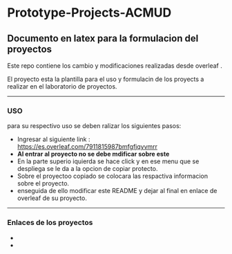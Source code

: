 # Prototype-Projects-ACMUD


## Documento en latex para la formulacion del proyectos

Este repo contiene los cambio y modificaciones realizadas desde overleaf .

El proyecto esta la plantilla para el uso y formulacin de los proyects a realizar en el laboratorio de proyectos.

--- 

### USO 

para su respectivo uso se deben ralizar los siguientes pasos: 

- Ingresar al siguiente link : https://es.overleaf.com/7911815987bmfgfjqyvmrr 
- **Al entrar al proyecto no se debe mdificar sobre este**
- En la parte superio iquierda se hace click y en ese menu que se despliega se le da a la opcion de copiar protecto.
- Sobre el proyectoo copiado se colocara las respactiva informacion sobre el proyecto.
- enseguida de ello modificar este README y dejar al final en enlace de overleaf de su proyecto.

---

### Enlaces de los proyectos

- 
- 
